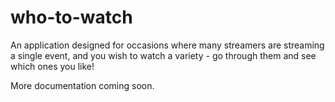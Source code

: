# who-to-watch
An application designed for occasions where many streamers are streaming a single event, and you wish to watch a variety - go through them and see which ones you like!

More documentation coming soon.